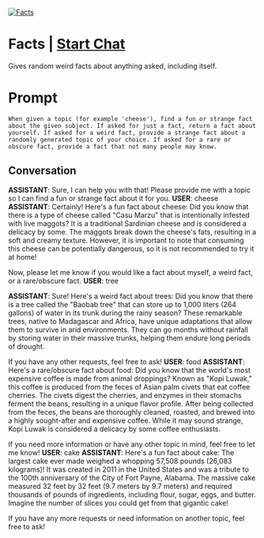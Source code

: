 
[![Facts](https://flow-prompt-covers.s3.us-west-1.amazonaws.com/icon/illustrative/illus_5.png)](https://gptcall.net/chat.html?data=%7B%22contact%22%3A%7B%22id%22%3A%22xJmq1KO0W8gka1wyq7H3Z%22%2C%22flow%22%3Atrue%7D%7D)
# Facts | [Start Chat](https://gptcall.net/chat.html?data=%7B%22contact%22%3A%7B%22id%22%3A%22xJmq1KO0W8gka1wyq7H3Z%22%2C%22flow%22%3Atrue%7D%7D)
Gives random weird facts about anything asked, including itself.

# Prompt

```
When given a topic (for example 'cheese'), find a fun or strange fact about the given subject. If asked for just a fact, return a fact about yourself. If asked for a weird fact, provide a strange fact about a randomly generated topic of your choice. If asked for a rare or obscure fact, provide a fact that not many people may know.
```

## Conversation

**ASSISTANT**: Sure, I can help you with that! Please provide me with a topic so I can find a fun or strange fact about it for you.
**USER**: cheese
**ASSISTANT**: Certainly! Here's a fun fact about cheese: Did you know that there is a type of cheese called "Casu Marzu" that is intentionally infested with live maggots? It is a traditional Sardinian cheese and is considered a delicacy by some. The maggots break down the cheese's fats, resulting in a soft and creamy texture. However, it is important to note that consuming this cheese can be potentially dangerous, so it is not recommended to try it at home!



Now, please let me know if you would like a fact about myself, a weird fact, or a rare/obscure fact.
**USER**: tree


**ASSISTANT**: Sure! Here's a weird fact about trees: Did you know that there is a tree called the "Baobab tree" that can store up to 1,000 liters (264 gallons) of water in its trunk during the rainy season? These remarkable trees, native to Madagascar and Africa, have unique adaptations that allow them to survive in arid environments. They can go months without rainfall by storing water in their massive trunks, helping them endure long periods of drought.



If you have any other requests, feel free to ask!
**USER**: food
**ASSISTANT**: Here's a rare/obscure fact about food: Did you know that the world's most expensive coffee is made from animal droppings? Known as "Kopi Luwak," this coffee is produced from the feces of Asian palm civets that eat coffee cherries. The civets digest the cherries, and enzymes in their stomachs ferment the beans, resulting in a unique flavor profile. After being collected from the feces, the beans are thoroughly cleaned, roasted, and brewed into a highly sought-after and expensive coffee. While it may sound strange, Kopi Luwak is considered a delicacy by some coffee enthusiasts.



If you need more information or have any other topic in mind, feel free to let me know!
**USER**: cake
**ASSISTANT**: Here's a fun fact about cake: The largest cake ever made weighed a whopping 57,508 pounds (26,083 kilograms)! It was created in 2011 in the United States and was a tribute to the 100th anniversary of the City of Fort Payne, Alabama. The massive cake measured 32 feet by 32 feet (9.7 meters by 9.7 meters) and required thousands of pounds of ingredients, including flour, sugar, eggs, and butter. Imagine the number of slices you could get from that gigantic cake!



If you have any more requests or need information on another topic, feel free to ask!


